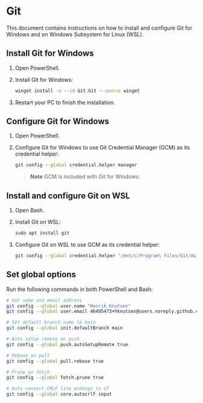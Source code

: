 # Git

This document contains instructions on how to install and configure Git for Windows and on Windows Subsystem for Linux (WSL).

## Install Git for Windows

1. Open PowerShell.

1. Install Git for Windows:

   ```cmd
   winget install -e --id Git.Git --source winget
   ```

1. Restart your PC to finish the installation.

## Configure Git for Windows

1. Open PowerShell.

1. Configure Git for Windows to use Git Credential Manager (GCM) as its credential helper:

   ```cmd
   git config --global credential.helper manager
   ```

   > **Note** GCM is included with Git for Windows.

## Install and configure Git on WSL

1. Open Bash.

1. Install Git on WSL:

   ```bash
   sudo apt install git
   ```

1. Configure Git on WSL to use GCM as its credential helper:

   ```bash
   git config --global credential.helper "/mnt/c/Program\ Files/Git/mingw64/bin/git-credential-manager.exe"
   ```

## Set global options

Run the following commands in both PowerShell and Bash:

```bash
# Set name and email address
git config --global user.name "Henrik Knutsen"
git config --global user.email 46495473+hknutsen@users.noreply.github.com

# Set default branch name to main
git config --global init.defaultBranch main

# Auto setup remote on push
git config --global push.autoSetupRemote true

# Rebase on pull
git config --global pull.rebase true

# Prune on fetch
git config --global fetch.prune true

# Auto convert CRLF line endings to LF
git config --global core.autocrlf input
```
